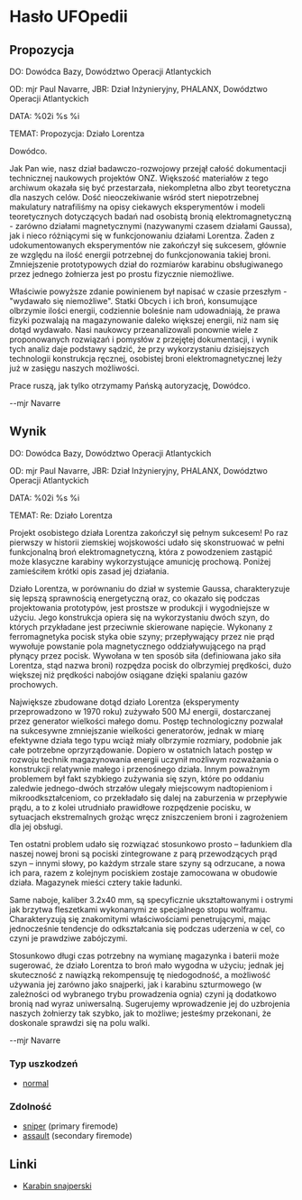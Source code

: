 # Hasło UFOpedii

## Propozycja

DO: Dowódca Bazy, Dowództwo Operacji Atlantyckich

OD: mjr Paul Navarre, JBR: Dział Inżynieryjny, PHALANX, Dowództwo
Operacji Atlantyckich

DATA: %02i %s %i

TEMAT: Propozycja: Działo Lorentza

Dowódco.

Jak Pan wie, nasz dział badawczo-rozwojowy przejął całość dokumentacji
technicznej naukowych projektów ONZ. Większość materiałów z tego
archiwum okazała się być przestarzała, niekompletna albo zbyt
teoretyczna dla naszych celów. Dość nieoczekiwanie wśród stert
niepotrzebnej makulatury natrafiliśmy na opisy ciekawych eksperymentów i
modeli teoretycznych dotyczących badań nad osobistą bronią
elektromagnetyczną - zarówno działami magnetycznymi (nazywanymi czasem
działami Gaussa), jak i nieco różniącymi się w funkcjonowaniu działami
Lorentza. Żaden z udokumentowanych eksperymentów nie zakończył się
sukcesem, głównie ze względu na ilość energii potrzebnej do
funkcjonowania takiej broni. Zmniejszenie prototypowych dział do
rozmiarów karabinu obsługiwanego przez jednego żołnierza jest po prostu
fizycznie niemożliwe.

Właściwie powyższe zdanie powinienem był napisać w czasie przeszłym -
"wydawało się niemożliwe". Statki Obcych i ich broń, konsumujące
olbrzymie ilości energii, codziennie boleśnie nam udowadniają, że prawa
fizyki pozwalają na magazynowanie daleko większej energii, niż nam się
dotąd wydawało. Nasi naukowcy przeanalizowali ponownie wiele z
proponowanych rozwiązań i pomysłów z przejętej dokumentacji, i wynik
tych analiz daje podstawy sądzić, że przy wykorzystaniu dzisiejszych
technologii konstrukcja ręcznej, osobistej broni elektromagnetycznej
leży już w zasięgu naszych możliwości.

Prace ruszą, jak tylko otrzymamy Pańską autoryzację, Dowódco.

--mjr Navarre

## Wynik

DO: Dowódca Bazy, Dowództwo Operacji Atlantyckich

OD: mjr Paul Navarre, JBR: Dział Inżynieryjny, PHALANX, Dowództwo
Operacji Atlantyckich

DATA: %02i %s %i

TEMAT: Re: Działo Lorentza

Projekt osobistego działa Lorentza zakończył się pełnym sukcesem! Po raz
pierwszy w historii ziemskiej wojskowości udało się skonstruować w pełni
funkcjonalną broń elektromagnetyczną, która z powodzeniem zastąpić może
klasyczne karabiny wykorzystujące amunicję prochową. Poniżej zamieściłem
krótki opis zasad jej działania.

Działo Lorentza, w porównaniu do dział w systemie Gaussa, charakteryzuje
się lepszą sprawnością energetyczną oraz, co okazało się podczas
projektowania prototypów, jest prostsze w produkcji i wygodniejsze w
użyciu. Jego konstrukcja opiera się na wykorzystaniu dwóch szyn, do
których przykładane jest przeciwnie skierowane napięcie. Wykonany z
ferromagnetyka pocisk styka obie szyny; przepływający przez nie prąd
wywołuje powstanie pola magnetycznego oddziaływującego na prąd płynący
przez pocisk. Wywołana w ten sposób siła (definiowana jako siła
Lorentza, stąd nazwa broni) rozpędza pocisk do olbrzymiej prędkości,
dużo większej niż prędkości nabojów osiągane dzięki spalaniu gazów
prochowych.

Największe zbudowane dotąd działo Lorentza (eksperymenty przeprowadzono
w 1970 roku) zużywało 500 MJ energii, dostarczanej przez generator
wielkości małego domu. Postęp technologiczny pozwalał na sukcesywne
zmniejszanie wielkości generatorów, jednak w miarę efektywne działa tego
typu wciąż miały olbrzymie rozmiary, podobnie jak całe potrzebne
oprzyrządowanie. Dopiero w ostatnich latach postęp w rozwoju technik
magazynowania energii uczynił możliwym rozważania o konstrukcji
relatywnie małego i przenośnego działa. Innym poważnym problemem był
fakt szybkiego zużywania się szyn, które po oddaniu zaledwie
jednego-dwóch strzałów ulegały miejscowym nadtopieniom i
mikroodkształceniom, co przekładało się dalej na zaburzenia w przepływie
prądu, a to z kolei utrudniało prawidłowe rozpędzenie pocisku, w
sytuacjach ekstremalnych grożąc wręcz zniszczeniem broni i zagrożeniem
dla jej obsługi.

Ten ostatni problem udało się rozwiązać stosunkowo prosto – ładunkiem
dla naszej nowej broni są pociski zintegrowane z parą przewodzących prąd
szyn – innymi słowy, po każdym strzale stare szyny są odrzucane, a nowa
ich para, razem z kolejnym pociskiem zostaje zamocowana w obudowie
działa. Magazynek mieści cztery takie ładunki.

Same naboje, kaliber 3.2x40 mm, są specyficznie ukształtowanymi i
ostrymi jak brzytwa fleszetkami wykonanymi ze specjalnego stopu
wolframu. Charakteryzują się znakomitymi właściwościami penetrującymi,
mając jednocześnie tendencje do odkształcania się podczas uderzenia w
cel, co czyni je prawdziwe zabójczymi.

Stosunkowo długi czas potrzebny na wymianę magazynka i baterii może
sugerować, że działo Lorentza to broń mało wygodna w użyciu; jednak jej
skuteczność z nawiązką rekompensuję tę niedogodność, a możliwość
używania jej zarówno jako snajperki, jak i karabinu szturmowego (w
zależności od wybranego trybu prowadzenia ognia) czyni ją dodatkowo
bronią nad wyraz uniwersalną. Sugerujemy wprowadzenie jej do uzbrojenia
naszych żołnierzy tak szybko, jak to możliwe; jesteśmy przekonani, że
doskonale sprawdzi się na polu walki.

--mjr Navarre

### Typ uszkodzeń

- [normal](Damage/normal "wikilink")

### Zdolność

- [sniper](Skills/sniper "wikilink") (primary firemode)
- [assault](Skills/assault "wikilink") (secondary firemode)

## Linki

- [Karabin
  snajperski](Ekwipunek/Broń_podstawowa/Karabin_snajperski "wikilink")
